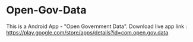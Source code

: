 # Open-Gov-Data
This is a Android App - "Open Government Data".  Download live app link : https://play.google.com/store/apps/details?id=com.open.gov.data
